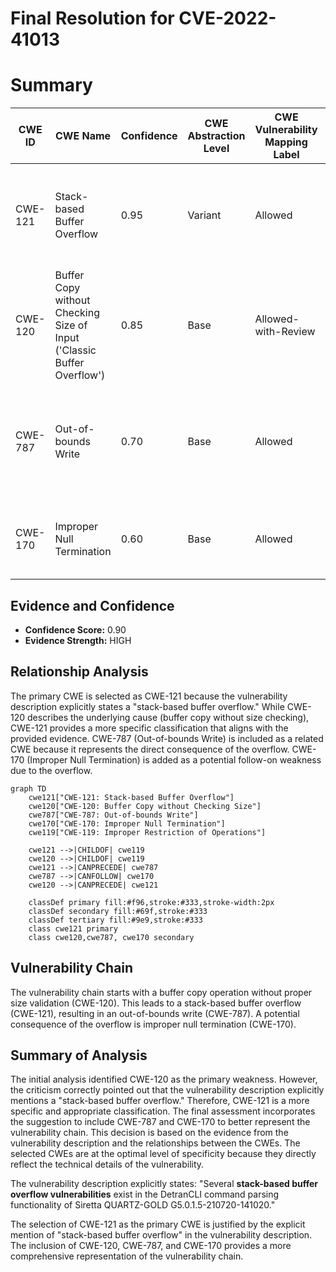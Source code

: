 # Final Resolution for CVE-2022-41013

# Summary
| CWE ID | CWE Name | Confidence | CWE Abstraction Level | CWE Vulnerability Mapping Label | CWE-Vulnerability Mapping Notes |
|---|---|---|---|---|---|
| CWE-121 | Stack-based Buffer Overflow | 0.95 | Variant | Allowed | Primary CWE: The vulnerability is explicitly described as a stack-based buffer overflow. |
| CWE-120 | Buffer Copy without Checking Size of Input ('Classic Buffer Overflow') | 0.85 | Base | Allowed-with-Review | Secondary CWE: Contributes to the overflow due to the lack of input size validation. |
| CWE-787 | Out-of-bounds Write | 0.70 | Base | Allowed | Secondary CWE: Represents the result of writing data beyond the intended buffer boundaries. |
| CWE-170 | Improper Null Termination | 0.60 | Base | Allowed | Secondary CWE: A potential consequence of the buffer overflow. |

## Evidence and Confidence

*   **Confidence Score:** 0.90
*   **Evidence Strength:** HIGH

## Relationship Analysis
The primary CWE is selected as CWE-121 because the vulnerability description explicitly states a "stack-based buffer overflow." While CWE-120 describes the underlying cause (buffer copy without size checking), CWE-121 provides a more specific classification that aligns with the provided evidence. CWE-787 (Out-of-bounds Write) is included as a related CWE because it represents the direct consequence of the overflow. CWE-170 (Improper Null Termination) is added as a potential follow-on weakness due to the overflow.

```mermaid
graph TD
    cwe121["CWE-121: Stack-based Buffer Overflow"]
    cwe120["CWE-120: Buffer Copy without Checking Size"]
    cwe787["CWE-787: Out-of-bounds Write"]
    cwe170["CWE-170: Improper Null Termination"]
    cwe119["CWE-119: Improper Restriction of Operations"]
    
    cwe121 -->|CHILDOF| cwe119
    cwe120 -->|CHILDOF| cwe119
    cwe121 -->|CANPRECEDE| cwe787
    cwe787 -->|CANFOLLOW| cwe170
    cwe120 -->|CANPRECEDE| cwe121
    
    classDef primary fill:#f96,stroke:#333,stroke-width:2px
    classDef secondary fill:#69f,stroke:#333
    classDef tertiary fill:#9e9,stroke:#333
    class cwe121 primary
    class cwe120,cwe787, cwe170 secondary
```

## Vulnerability Chain
The vulnerability chain starts with a buffer copy operation without proper size validation (CWE-120). This leads to a stack-based buffer overflow (CWE-121), resulting in an out-of-bounds write (CWE-787). A potential consequence of the overflow is improper null termination (CWE-170).

## Summary of Analysis
The initial analysis identified CWE-120 as the primary weakness. However, the criticism correctly pointed out that the vulnerability description explicitly mentions a "stack-based buffer overflow." Therefore, CWE-121 is a more specific and appropriate classification. The final assessment incorporates the suggestion to include CWE-787 and CWE-170 to better represent the vulnerability chain. This decision is based on the evidence from the vulnerability description and the relationships between the CWEs. The selected CWEs are at the optimal level of specificity because they directly reflect the technical details of the vulnerability.

The vulnerability description explicitly states: "Several **stack-based buffer overflow vulnerabilities** exist in the DetranCLI command parsing functionality of Siretta QUARTZ-GOLD G5.0.1.5-210720-141020."

The selection of CWE-121 as the primary CWE is justified by the explicit mention of "stack-based buffer overflow" in the vulnerability description. The inclusion of CWE-120, CWE-787, and CWE-170 provides a more comprehensive representation of the vulnerability chain.